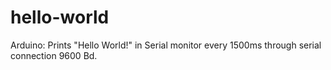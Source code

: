 # hello-world
Arduino: Prints "Hello World!" in Serial monitor every 1500ms through serial connection 9600 Bd.
